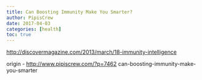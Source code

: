 ```yaml
---
title: Can Boosting Immunity Make You Smarter?
author: PipisCrew
date: 2017-04-03
categories: [health]
toc: true
---
```


http://discovermagazine.com/2013/march/18-immunity-intelligence

origin - http://www.pipiscrew.com/?p=7462 can-boosting-immunity-make-you-smarter